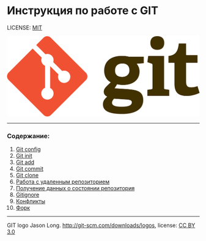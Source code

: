 # Инструкция по работе с GIT

LICENSE: [MIT](./License.md)

![](./1920px-Git-logo.svg.png)

---

### Содержание:
1. [Git config](./config.md)
2. [Git init](./init.md)
3. [Git add](./add.md)
4. [Git commit](./commit)
5. [Git clone](./clone.md)
6. [Работа с удаленным репозиторием](./rep.md)
7. [Получение данных о состоянии репозитория](./status.md)
8. [Gitignore](./ignore.md)
9. [Конфликты](./conflict.md)
10. [Форк](./fork.md)

---

GIT logo Jason Long. http://git-scm.com/downloads/logos,
license: [CC BY 3.0](https://creativecommons.org/licenses/by/3.0/)

